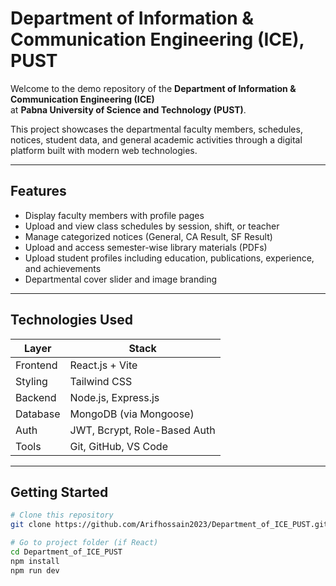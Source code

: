 # Department of Information & Communication Engineering (ICE), PUST

Welcome to the demo repository of the **Department of Information & Communication Engineering (ICE)**  
at **Pabna University of Science and Technology (PUST)**.

This project showcases the departmental faculty members, schedules, notices, student data, and general academic activities through a digital platform built with modern web technologies.

---

## Features

-  Display faculty members with profile pages
-  Upload and view class schedules by session, shift, or teacher
-  Manage categorized notices (General, CA Result, SF Result)
-  Upload and access semester-wise library materials (PDFs)
-  Upload student profiles including education, publications, experience, and achievements
-  Departmental cover slider and image branding

---

##  Technologies Used

| Layer        | Stack                         |
|--------------|-------------------------------|
| Frontend     | React.js + Vite               |
| Styling      | Tailwind CSS                  |
| Backend      | Node.js, Express.js           |
| Database     | MongoDB (via Mongoose)        |
| Auth         | JWT, Bcrypt, Role-Based Auth  |
| Tools        | Git, GitHub, VS Code          |

---

##  Getting Started

```bash
# Clone this repository
git clone https://github.com/Arifhossain2023/Department_of_ICE_PUST.git

# Go to project folder (if React)
cd Department_of_ICE_PUST
npm install
npm run dev

